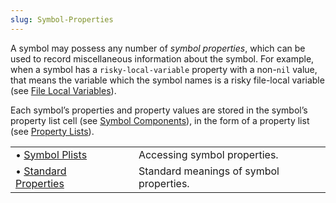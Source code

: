 ```yaml
---
slug: Symbol-Properties
---
```


A symbol may possess any number of *symbol properties*, which can be used to record miscellaneous information about the symbol. For example, when a symbol has a `risky-local-variable` property with a non-`nil` value, that means the variable which the symbol names is a risky file-local variable (see [File Local Variables](File-Local-Variables)).

Each symbol’s properties and property values are stored in the symbol’s property list cell (see [Symbol Components](Symbol-Components)), in the form of a property list (see [Property Lists](Property-Lists)).

|                                              |    |                                         |
| :------------------------------------------- | -- | :-------------------------------------- |
| • [Symbol Plists](Symbol-Plists)             |    | Accessing symbol properties.            |
| • [Standard Properties](Standard-Properties) |    | Standard meanings of symbol properties. |

